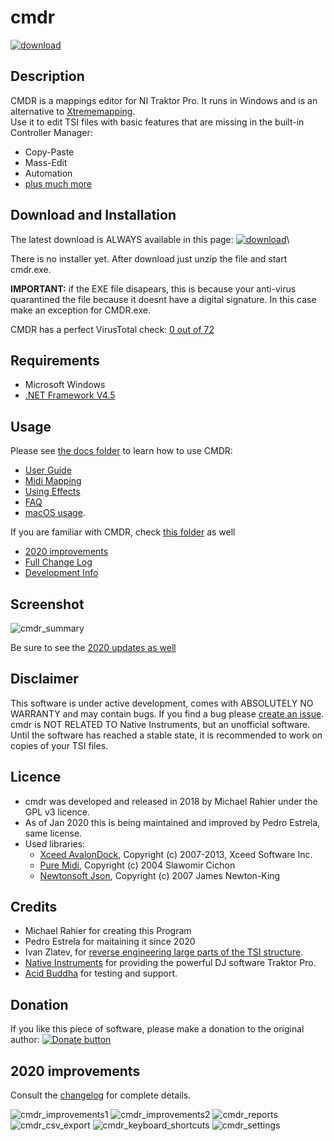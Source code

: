 # cmdr

[![download](docs/pics/icon/download.png?raw=true)](https://github.com/pestrela/cmdr/releases/latest/download/cmdr_tsi_editor_latest.zip)

## Description

CMDR is a mappings editor for NI Traktor Pro. It runs in Windows and is an alternative to [Xtrememapping](https://www.xtrememapping.com).\
Use it to edit TSI files with basic features that are missing in the built-in Controller Manager:
* Copy-Paste
* Mass-Edit
* Automation
* [plus much more](docs/development/Change_Log.md)

## Download and Installation

The latest download is ALWAYS available in this page: 
[![download](docs/pics/icon/download.png?raw=true)](https://github.com/pestrela/cmdr/releases/latest/download/cmdr_tsi_editor_latest.zip)\

There is no installer yet. After download just unzip the file and start cmdr.exe.

**IMPORTANT:** if the EXE file disapears, this is because your anti-virus quarantined the file because it doesnt have a digital signature. 
In this case make an exception for CMDR.exe.

CMDR has a perfect VirusTotal check: [0 out of 72](https://www.virustotal.com/gui/file/ab1db0d627782cfd55867addbac61d55be9debed9c3483ee527733eecf7b6610/detection)


## Requirements

* Microsoft Windows
* [.NET Framework V4.5](https://www.microsoft.com/en-US/download/details.aspx?id=30653)

## Usage 

Please see [the docs folder](docs) to learn how to use CMDR:
* [User Guide](docs/user_guide.md)
* [Midi Mapping](docs/midi_mapping.md) 
* [Using Effects](docs/Effects.md)
* [FAQ](docs/faq.md)
* [macOS usage](docs/running_on_macos.md).

If you are familiar with CMDR, check [this folder](docs/development) as well
* [2020 improvements](#2020-improvements)
* [Full Change Log](docs/development/Change_Log.md)
* [Development Info](docs/development/Development_Info.md)

## Screenshot

![cmdr_summary](docs/pics/cmdr_summary.png?raw=true)

Be sure to see the [2020 updates as well](#2020-improvements)

## Disclaimer

This software is under active development, comes with ABSOLUTELY NO WARRANTY and may contain bugs. 
If you find a bug please [create an issue](https://github.com/pestrela/cmdr/issues).
cmdr is NOT RELATED TO Native Instruments, but an unofficial software.
Until the software has reached a stable state, it is recommended to work on copies of your TSI files.

## Licence

* cmdr was developed and released in 2018 by Michael Rahier under the GPL v3 licence.
* As of Jan 2020 this is being maintained and improved by Pedro Estrela, same license.
* Used libraries:
  * [Xceed AvalonDock](http://avalondock.codeplex.com), Copyright (c) 2007-2013, Xceed Software Inc. 
  * [Pure Midi](https://puremidi.codeplex.com), Copyright (c) 2004 Slawomir Cichon
  * [Newtonsoft Json](http://www.newtonsoft.com/json), Copyright (c) 2007 James Newton-King

## Credits

* Michael Rahier for creating this Program
* Pedro Estrela for maitaining it since 2020
* Ivan Zlatev, for [reverse engineering large parts of the TSI structure](https://github.com/ivanz/Traktor.Mapping).
* [Native Instruments](http://gitwww.native-instruments.com/) for providing the powerful DJ software Traktor Pro.
* [Acid Buddha](http://www.acidbuddha.com/) for testing and support. 

## Donation

If you like this piece of software, please make a donation to the original author: 
[![Donate button](https://www.paypalobjects.com/en_US/i/btn/btn_donate_SM.gif)](https://www.paypal.com/cgi-bin/webscr?cmd=_s-xclick&hosted_button_id=9BNNTDQF4X782 "Donate")


## 2020 improvements

Consult the [changelog](docs/development/Change_Log.md) for complete details.

![cmdr_improvements1](docs/pics/cmdr_improvements1.png?raw=true "")
![cmdr_improvements2](docs/pics/cmdr_improvements2.png?raw=true "")
![cmdr_reports](docs/pics/cmdr_reports.png?raw=true "")
![cmdr_csv_export](docs/pics/cmdr_csv_export.png?raw=true "")
![cmdr_keyboard_shortcuts](docs/pics/cmdr_keyboard_shortcuts.png?raw=true "")
![cmdr_settings](docs/pics/cmdr_settings.png?raw=true "dede")
